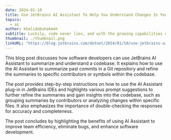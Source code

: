```yaml
---
date: 2024-01-10
title: Use JetBrains AI Assistant To Help You Understand Changes In Your Code
topics:
  - ai
author: khalidabuhakmeh
subtitle: Luckily, code never lies, and with the growing capabilities of LLMs and AI Assistants to parse and summarize input, we can start to focus our understanding of prior work and make plans to extend or modify a codebase.
thumbnail: ./thumbnail.png
linkURL: "https://blog.jetbrains.com/dotnet/2024/01/10/use-jetbrains-ai-assistant-to-help-you-understand-changes-in-your-code/"
---
```


This blog post discusses how software developers can use JetBrains AI Assistant to summarize and understand a codebase. It explains how to use the AI Assistant to summarize past commits in a Git repository and refine the summaries to specific contributors or symbols within the codebase.

The post provides step-by-step instructions on how to use the AI Assistant plug-in in JetBrains IDEs and highlights various prompt suggestions to further refine the summaries and gain insights into the codebase, such as grouping summaries by contributors or analyzing changes within specific files. It also emphasizes the importance of double-checking the responses for accuracy and completeness.

The post concludes by highlighting the benefits of using AI Assistant to improve team efficiency, eliminate bugs, and enhance software development.
